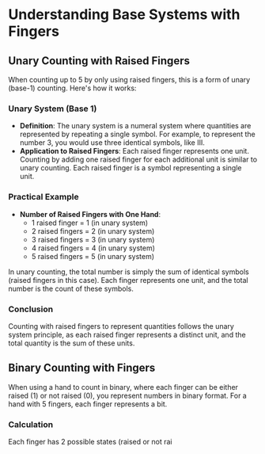 # Understanding Base Systems with Fingers

## Unary Counting with Raised Fingers

When counting up to 5 by only using raised fingers, this is a form of unary (base-1) counting. Here's how it works:

### Unary System (Base 1)

- **Definition**: The unary system is a numeral system where quantities are represented by repeating a single symbol. For example, to represent the number 3, you would use three identical symbols, like III.
- **Application to Raised Fingers**: Each raised finger represents one unit. Counting by adding one raised finger for each additional unit is similar to unary counting. Each raised finger is a symbol representing a single unit.

### Practical Example

- **Number of Raised Fingers with One Hand**:
  - 1 raised finger = 1 (in unary system)
  - 2 raised fingers = 2 (in unary system)
  - 3 raised fingers = 3 (in unary system)
  - 4 raised fingers = 4 (in unary system)
  - 5 raised fingers = 5 (in unary system)

In unary counting, the total number is simply the sum of identical symbols (raised fingers in this case). Each finger represents one unit, and the total number is the count of these symbols.

### Conclusion

Counting with raised fingers to represent quantities follows the unary system principle, as each raised finger represents a distinct unit, and the total quantity is the sum of these units.

## Binary Counting with Fingers

When using a hand to count in binary, where each finger can be either raised (1) or not raised (0), you represent numbers in binary format. For a hand with 5 fingers, each finger represents a bit.

### Calculation

Each finger has 2 possible states (raised or not rai
